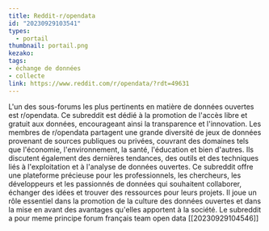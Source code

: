 ```yaml
---
title: Reddit-r/opendata
id: "20230929103541"
types:
  - portail
thumbnail: portail.png
kezako:
tags:
- échange de données
- collecte
link: https://www.reddit.com/r/opendata/?rdt=49631
---
```



L'un des sous-forums les plus pertinents en matière de données ouvertes est r/opendata. Ce subreddit est dédié à la promotion de l'accès libre et gratuit aux données, encourageant ainsi la transparence et l'innovation.
Les membres de r/opendata partagent une grande diversité de jeux de données provenant de sources publiques ou privées, couvrant des domaines tels que l'économie, l'environnement, la santé, l'éducation et bien d'autres. Ils discutent également des dernières tendances, des outils et des techniques liés à l'exploitation et à l'analyse de données ouvertes.
Ce subreddit offre une plateforme précieuse pour les professionnels, les chercheurs, les développeurs et les passionnés de données qui souhaitent collaborer, échanger des idées et trouver des ressources pour leurs projets. Il joue un rôle essentiel dans la promotion de la culture des données ouvertes et dans la mise en avant des avantages qu'elles apportent à la société.
Le subreddit a pour meme principe forum français team open data  [[20230929104546]]